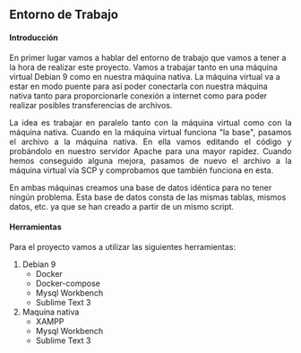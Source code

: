 ## Entorno de Trabajo

#### Introducción
En primer lugar vamos a hablar del entorno de trabajo que vamos a 
tener a la hora de realizar este proyecto. Vamos a trabajar tanto en 
una máquina virtual Debian 9 como en nuestra máquina nativa. 
La máquina virtual va a estar en modo puente 
para así poder conectarla con nuestra máquina nativa tanto para 
proporcionarle conexión a internet como para poder realizar posibles 
transferencias de archivos.

<p style="text-align: justify;">La idea es trabajar en paralelo tanto con la máquina virtual como con la máquina nativa. Cuando en la máquina virtual funciona "la base", pasamos el archivo a la máquina nativa. En ella vamos editando el código y probándolo en nuestro servidor Apache para una mayor rapidez. Cuando hemos conseguido alguna mejora, pasamos de nuevo el archivo a la máquina virtual vía SCP y comprobamos que también funciona en esta.</p>

En ambas máquinas creamos una base de datos idéntica para no tener ningún problema. Esta base de datos consta de las mismas tablas, mismos datos, etc. ya que se han creado a partir de un mismo script. 

#### Herramientas
Para el proyecto vamos a utilizar las siguientes herramientas:
1. Debian 9
    - Docker
    - Docker-compose
    - Mysql Workbench
    - Sublime Text 3
2. Maquina nativa
    - XAMPP
    - Mysql Workbench
    - Sublime Text 3